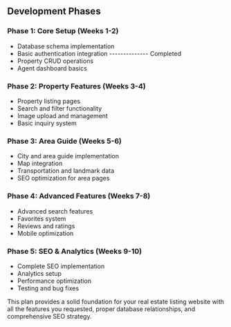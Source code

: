 ## Development Phases

### Phase 1: Core Setup (Weeks 1-2)

- Database schema implementation
- Basic authentication integration -------------- Completed
- Property CRUD operations
- Agent dashboard basics

### Phase 2: Property Features (Weeks 3-4)

- Property listing pages
- Search and filter functionality
- Image upload and management
- Basic inquiry system

### Phase 3: Area Guide (Weeks 5-6)

- City and area guide implementation
- Map integration
- Transportation and landmark data
- SEO optimization for area pages

### Phase 4: Advanced Features (Weeks 7-8)

- Advanced search features
- Favorites system
- Reviews and ratings
- Mobile optimization

### Phase 5: SEO & Analytics (Weeks 9-10)

- Complete SEO implementation
- Analytics setup
- Performance optimization
- Testing and bug fixes

This plan provides a solid foundation for your real estate listing website with all the features you requested, proper database relationships, and comprehensive SEO strategy.

<!-- https://youtu.be/n4u_k9s9OEI?t=1763 -->
